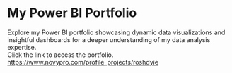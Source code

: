 # My Power BI Portfolio
Explore my Power BI portfolio showcasing dynamic data visualizations and insightful dashboards for a deeper understanding of my data analysis expertise.
<br>Click the link to access the portfolio.<br/>
https://www.novypro.com/profile_projects/roshdyie
